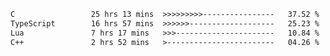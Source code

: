 <!--START_SECTION:waka-->

```txt
C                 25 hrs 13 mins  >>>>>>>>>----------------   37.52 %
TypeScript        16 hrs 57 mins  >>>>>>-------------------   25.23 %
Lua               7 hrs 17 mins   >>>----------------------   10.84 %
C++               2 hrs 52 mins   >------------------------   04.26 %
```

<!--END_SECTION:waka-->
